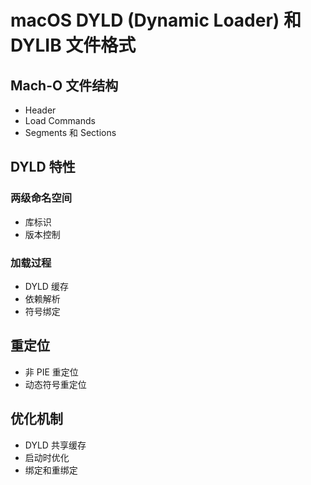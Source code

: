 # macOS DYLD (Dynamic Loader) 和 DYLIB 文件格式

## Mach-O 文件结构
- Header
- Load Commands
- Segments 和 Sections

## DYLD 特性
### 两级命名空间
- 库标识
- 版本控制

### 加载过程
- DYLD 缓存
- 依赖解析
- 符号绑定

## 重定位
- 非 PIE 重定位
- 动态符号重定位

## 优化机制
- DYLD 共享缓存
- 启动时优化
- 绑定和重绑定
